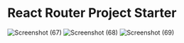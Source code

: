 # React Router Project Starter
![Screenshot (67)](https://github.com/gauravraoj/MEME_GENERATOR/assets/96016132/e00116fc-f716-42d7-be52-d60842df1755)
![Screenshot (68)](https://github.com/gauravraoj/MEME_GENERATOR/assets/96016132/1f11ecbe-51df-476a-b772-c4211c48b679)
![Screenshot (69)](https://github.com/gauravraoj/MEME_GENERATOR/assets/96016132/34c1bb8c-e55c-4d81-873f-464734232993)
